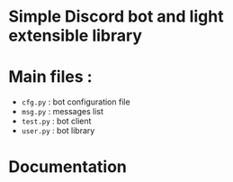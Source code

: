 # Simple Discord bot and light extensible library

# Main files :
- `cfg.py` : bot configuration file
- `msg.py` : messages list
- `test.py` : bot client
- `user.py` : bot library

# Documentation

